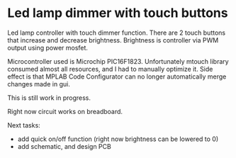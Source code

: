 # Led lamp dimmer with touch buttons
Led lamp controller with touch dimmer function.
There are 2 touch buttons that increase and decrease brightness. Brightness is controller via PWM output using power mosfet.

Microcontroller used is Microchip PIC16F1823.
Unfortunately mtouch library consumed almost all resources, and I had to manually optimize it. Side effect is that MPLAB Code Configurator can no longer automatically merge changes made in gui.

This is still work in progress.

Right now circuit works on breadboard.

Next tasks:
- add quick on/off function (right now brightness can be lowered to 0)
- add schematic, and design PCB
